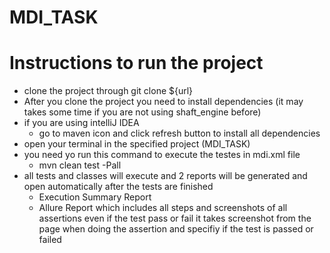 # MDI_TASK
# Instructions to run the project
- clone the project through git clone ${url}
- After you clone the project you need to install dependencies (it may takes some time if you are not using shaft_engine before)
- if you are using intelliJ IDEA
    - go to maven icon and click refresh button to install all dependencies
- open your terminal in the specified project (MDI_TASK)
- you need yo run this command to execute the testes in mdi.xml file
    - mvn clean test -Pall
- all tests and classes will execute and 2 reports will be generated and open automatically after the tests are finished
    - Execution Summary Report
    - Allure Report which includes all steps and screenshots of all assertions even if the test pass or fail
      it takes screenshot from the page when doing the assertion and specifiy if the test is passed or failed 
